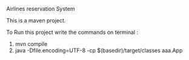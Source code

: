 Airlines reservation System 

This is a maven project.


To Run this project write the commands on terminal : 

1. mvn compile
2. java -Dfile.encoding=UTF-8 -cp $(basedir)/target/classes aaa.App 
